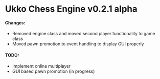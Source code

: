 # Ukko Chess Engine v0.2.1 alpha

#### Changes:
- Removed engine class and moved second player functionality to game class
- Moved pawn promotion to event handling to display GUI properly

#### TODO:
- Implement online multiplayer
- GUI based pawn promotion (in progress)